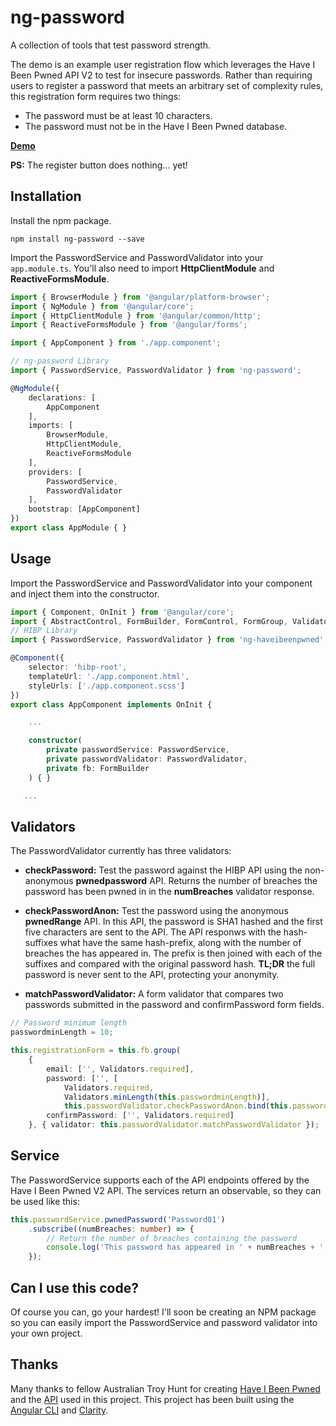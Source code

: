 # ng-password

A collection of tools that test password strength.

The demo is an example user registration flow which leverages the Have I Been Pwned API V2 to test for insecure passwords. Rather than requiring users to register a password that meets an arbitrary set of complexity rules, this registration form requires two things:

* The password must be at least 10 characters.
* The password must not be in the Have I Been Pwned database.

[**Demo**](https://jakob.pennington.io/ng-password)

**PS:** The register button does nothing... yet!

## Installation

Install the npm package.

```
npm install ng-password --save
```

Import the PasswordService and PasswordValidator into your ```app.module.ts```. You'll also need to import **HttpClientModule** and **ReactiveFormsModule**.

```typescript
import { BrowserModule } from '@angular/platform-browser';
import { NgModule } from '@angular/core';
import { HttpClientModule } from '@angular/common/http';
import { ReactiveFormsModule } from '@angular/forms';

import { AppComponent } from './app.component';

// ng-password Library
import { PasswordService, PasswordValidator } from 'ng-password';

@NgModule({
    declarations: [
        AppComponent
    ],
    imports: [
        BrowserModule,
        HttpClientModule,
        ReactiveFormsModule
    ],
    providers: [
        PasswordService,
        PasswordValidator
    ],
    bootstrap: [AppComponent]
})
export class AppModule { }

```

## Usage

Import the PasswordService and PasswordValidator into your component and inject them into the constructor.

```typescript
import { Component, OnInit } from '@angular/core';
import { AbstractControl, FormBuilder, FormControl, FormGroup, Validators } from '@angular/forms';
// HIBP Library
import { PasswordService, PasswordValidator } from 'ng-haveibeenpwned';

@Component({
    selector: 'hibp-root',
    templateUrl: './app.component.html',
    styleUrls: ['./app.component.scss']
})
export class AppComponent implements OnInit {

    ...

    constructor(
        private passwordService: PasswordService,
        private passwordValidator: PasswordValidator,
        private fb: FormBuilder
    ) { }

   ...
```

## Validators

The PasswordValidator currently has three validators:

* **checkPassword:** Test the password against the HIBP API using the non-anonymous **pwnedpassword** API. Returns the number of breaches the password has been pwned in in the **numBreaches** validator response.

* **checkPasswordAnon:** Test the password using the anonymous **pwnedRange** API. In this API, the password is SHA1 hashed and the first five characters are sent to the API. The API responws with the hash-suffixes what have the same hash-prefix, along with the number of breaches the has appeared in. The prefix is then joined with each of the suffixes and compared with the original password hash. **TL;DR** the full password is never sent to the API, protecting your anonymity.

* **matchPasswordValidator:** A form validator that compares two passwords submitted in the password and confirmPassword form fields.

```typescript
// Password minimum length
passwordminLength = 10;

this.registrationForm = this.fb.group(
    {
        email: ['', Validators.required],
        password: ['', [
            Validators.required,
            Validators.minLength(this.passwordminLength)],
            this.passwordValidator.checkPasswordAnon.bind(this.passwordValidator)],
        confirmPassword: ['', Validators.required]
    }, { validator: this.passwordValidator.matchPasswordValidator });
```


## Service

The PasswordService supports each of the API endpoints offered by the Have I Been Pwned V2 API. The services return an observable, so they can be used like this:

```typescript
this.passwordService.pwnedPassword('Password01')
    .subscribe((numBreaches: number) => {
        // Return the number of breaches containing the password
        console.log('This password has appeared in ' + numBreaches + ' breaches.');
    });
```

## Can I use this code?

Of course you can, go your hardest! I'll soon be creating an NPM package so you can easily import the PasswordService and password validator into your own project.

## Thanks

Many thanks to fellow Australian Troy Hunt for creating [Have I Been Pwned](https://haveibeenpwned.com/) and the [API](https://haveibeenpwned.com/API/v2) used in this project. This project has been built using the [Angular CLI](https://github.com/angular/angular-cli) and [Clarity](https://github.com/vmware/clarity).
